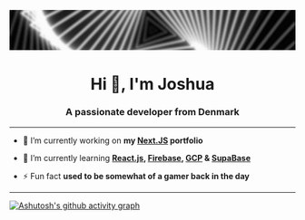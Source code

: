 ![Behance Banner](Images/Banner.png)
<h1 align="center">Hi 👋, I'm Joshua</h1>
<h3 align="center">A passionate developer from Denmark</h3>
<hr>

- 🔭 I’m currently working on **my [Next.JS](https://nextjs.org/) portfolio**

- 🌱 I’m currently learning **[React.js](https://react.dev/), [Firebase](https://firebase.google.com/), [GCP](https://cloud.google.com/) & [SupaBase](https://supabase.com/)**

- ⚡ Fun fact **used to be somewhat of a gamer back in the day**

<hr>

[![Ashutosh's github activity graph](https://github-readme-activity-graph.vercel.app/graph?username=joshh3ro&bg_color=0d1117&color=4c6494&line=2da48c&point=e4e2e2&area=true&hide_border=true)](https://github.com/ashutosh00710/github-readme-activity-graph)
